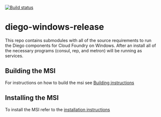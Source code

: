 [![Build status](https://ci.appveyor.com/api/projects/status/c0j6dgh786i1voh1?svg=true)](https://ci.appveyor.com/project/greenhouse/diego-windows-release)

# diego-windows-release

This repo contains submodules with all of the source requirements to run the
Diego components for Cloud Foundry on Windows. After an install all of the
necessary programs (consul, rep, and metron) will be running as services.

## Building the MSI

For instructions on how to build the msi see [Building instructions](docs/BUILDING.md)

## Installing the MSI

To install the MSI refer to the [installation instructions](docs/INSTALL.md)
